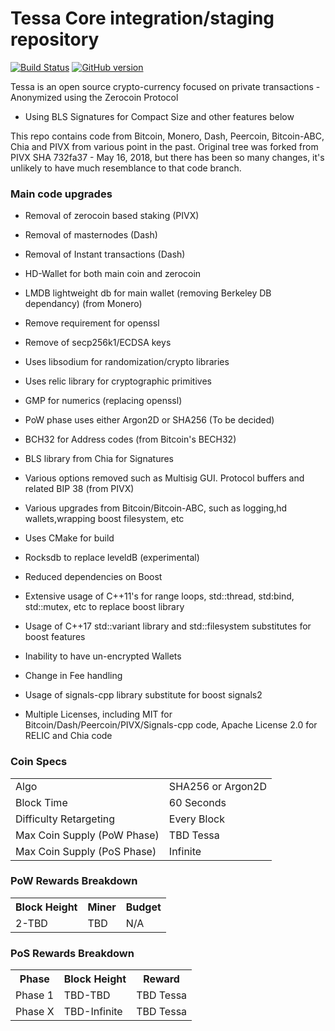 Tessa Core integration/staging repository
=====================================

[![Build Status](https://travis-ci.org/Tessa-Project/Tessa.svg?branch=master)](https://travis-ci.org/Tessa-Project/Tessa) [![GitHub version](https://badge.fury.io/gh/Tessa-Project%2FTessa.svg)](https://badge.fury.io/gh/Tessa-Project%2FTessa)

Tessa is an open source crypto-currency focused on private transactions - Anonymized using the Zerocoin Protocol

- Using BLS Signatures for Compact Size and other features below

This repo contains code from Bitcoin, Monero, Dash, Peercoin, Bitcoin-ABC, Chia and PIVX from various point in the past.
Original tree was forked from PIVX SHA 732fa37 - May 16, 2018, but there has been so many changes,
it's unlikely to have much resemblance to that code branch.

### Main code upgrades

- Removal of zerocoin based staking (PIVX)

- Removal of masternodes (Dash)

- Removal of Instant transactions (Dash)

- HD-Wallet for both main coin and zerocoin

- LMDB lightweight db for main wallet (removing Berkeley DB dependancy) (from Monero)

- Remove requirement for openssl

- Remove of secp256k1/ECDSA keys

- Uses libsodium for randomization/crypto libraries

- Uses relic library for cryptographic primitives

- GMP for numerics (replacing openssl)

- PoW phase uses either Argon2D or SHA256 (To be decided)

- BCH32 for Address codes (from Bitcoin's BECH32)

- BLS library from Chia for Signatures

- Various options removed such as Multisig GUI. Protocol buffers and related BIP 38 (from PIVX)

- Various upgrades from Bitcoin/Bitcoin-ABC, such as logging,hd wallets,wrapping boost filesystem, etc

- Uses CMake for build

- Rocksdb to replace leveldB (experimental)

- Reduced dependencies on Boost

- Extensive usage of C++11's for range loops, std::thread, std:bind, std::mutex, etc to replace boost library

- Usage of C++17 std::variant library and std::filesystem substitutes for boost features

- Inability to have un-encrypted Wallets

- Change in Fee handling

- Usage of signals-cpp library substitute for boost signals2

- Multiple Licenses, including MIT for Bitcoin/Dash/Peercoin/PIVX/Signals-cpp code, Apache License 2.0 for RELIC and Chia code

### Coin Specs
<table>
<tr><td>Algo</td><td>SHA256 or Argon2D </td></tr>
<tr><td>Block Time</td><td>60 Seconds</td></tr>
<tr><td>Difficulty Retargeting</td><td>Every Block</td></tr>
<tr><td>Max Coin Supply (PoW Phase)</td><td>TBD Tessa</td></tr>
<tr><td>Max Coin Supply (PoS Phase)</td><td>Infinite</td></tr>
</table>


### PoW Rewards Breakdown

<table>
<th>Block Height</th><th>Miner</th><th>Budget</th>
<tr><td>2-TBD</td><td>TBD</td><td>N/A</td></tr>
</table>

### PoS Rewards Breakdown

<table>
<th>Phase</th><th>Block Height</th><th>Reward</th>
<tr><td>Phase 1</td><td>TBD-TBD</td><td>TBD Tessa</td></tr>
<tr><td>Phase X</td><td>TBD-Infinite</td><td>TBD Tessa</tr>
</table>
